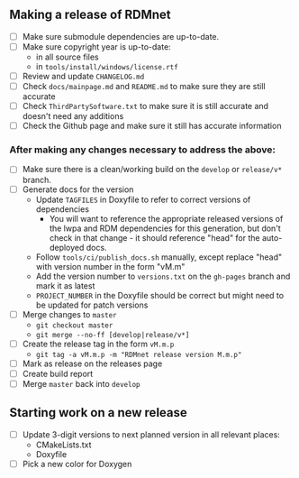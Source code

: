 ## Making a release of RDMnet

- [ ] Make sure submodule dependencies are up-to-date.
- [ ] Make sure copyright year is up-to-date:
  * in all source files
  * in `tools/install/windows/license.rtf`
- [ ] Review and update `CHANGELOG.md`
- [ ] Check `docs/mainpage.md` and `README.md` to make sure they are still accurate
- [ ] Check `ThirdPartySoftware.txt` to make sure it is still accurate and doesn't need any
      additions
- [ ] Check the Github page and make sure it still has accurate information

### After making any changes necessary to address the above:

- [ ] Make sure there is a clean/working build on the `develop` or `release/v*` branch.
- [ ] Generate docs for the version
  * Update `TAGFILES` in Doxyfile to refer to correct versions of dependencies
    - You will want to reference the appropriate released versions of the lwpa and RDM dependencies
      for this generation, but don't check in that change - it should reference "head" for the
      auto-deployed docs.
  * Follow `tools/ci/publish_docs.sh` manually, except replace "head" with version number in the
    form "vM.m"
  * Add the version number to `versions.txt` on the `gh-pages` branch and mark it as latest
  * `PROJECT_NUMBER` in the Doxyfile should be correct but might need to be updated for patch
    versions
- [ ] Merge changes to `master`
  * `git checkout master`
  * `git merge --no-ff [develop|release/v*]`
- [ ] Create the release tag in the form `vM.m.p`
  * `git tag -a vM.m.p -m "RDMnet release version M.m.p"`
- [ ] Mark as release on the releases page
- [ ] Create build report
- [ ] Merge `master` back into `develop`

## Starting work on a new release

- [ ] Update 3-digit versions to next planned version in all relevant places:
  * CMakeLists.txt
  * Doxyfile
- [ ] Pick a new color for Doxygen
